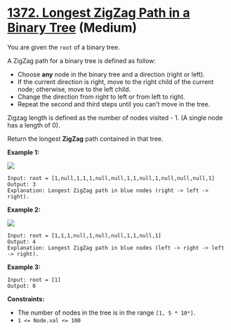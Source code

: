 # [1372. Longest ZigZag Path in a Binary Tree][link] (Medium)

[link]: https://leetcode.com/problems/longest-zigzag-path-in-a-binary-tree/

You are given the `root` of a binary tree.

A ZigZag path for a binary tree is defined as follow:

- Choose **any** node in the binary tree and a direction (right or left).
- If the current direction is right, move to the right child of the current node; otherwise, move to
the left child.
- Change the direction from right to left or from left to right.
- Repeat the second and third steps until you can't move in the tree.

Zigzag length is defined as the number of nodes visited - 1. (A single node has a length of 0).

Return the longest **ZigZag** path contained in that tree.

**Example 1:**

![](https://assets.leetcode.com/uploads/2020/01/22/sample_1_1702.png)

```
Input: root = [1,null,1,1,1,null,null,1,1,null,1,null,null,null,1]
Output: 3
Explanation: Longest ZigZag path in blue nodes (right -> left -> right).
```

**Example 2:**

![](https://assets.leetcode.com/uploads/2020/01/22/sample_2_1702.png)

```
Input: root = [1,1,1,null,1,null,null,1,1,null,1]
Output: 4
Explanation: Longest ZigZag path in blue nodes (left -> right -> left -> right).
```

**Example 3:**

```
Input: root = [1]
Output: 0
```

**Constraints:**

- The number of nodes in the tree is in the range `[1, 5 * 10⁴]`.
- `1 <= Node.val <= 100`
